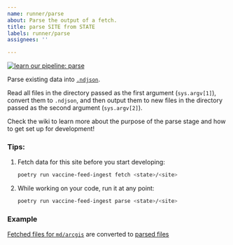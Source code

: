 ```yaml
---
name: runner/parse
about: Parse the output of a fetch.
title: parse SITE from STATE
labels: runner/parse
assignees: ''

---
```


[![learn our pipeline: parse](https://img.shields.io/static/v1?label=learn%20our%20pipeline&message=parse&style=social)](https://github.com/CAVaccineInventory/vaccine-feed-ingest/wiki/Runner-pipeline-stages#parse)

Parse existing data into [`.ndjson`](http://ndjson.org/).

Read all files in the directory passed as the first argument (`sys.argv[1]`), convert them to `.ndjson`, and then output them to new files in the directory passed as the second argument (`sys.argv[2]`).

Check the wiki to learn more about the purpose of the parse stage and how to get set up for development!

### Tips:

1. Fetch data for this site before you start developing:
    ```sh
    poetry run vaccine-feed-ingest fetch <state>/<site>
    ```

1. While working on your code, run it at any point:
    ```sh
    poetry run vaccine-feed-ingest parse <state>/<site>
    ```

### Example
[Fetched files for `md/arcgis`](https://github.com/CAVaccineInventory/vaccine-feed-ingest-results/tree/main/md/arcgis/raw) are converted to [parsed files](https://github.com/CAVaccineInventory/vaccine-feed-ingest-results/tree/main/md/arcgis/parsed)

